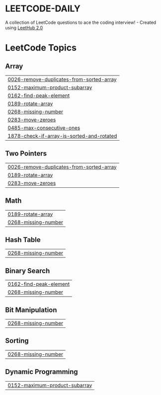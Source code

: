 # LEETCODE-DAILY
A collection of LeetCode questions to ace the coding interview! - Created using [LeetHub 2.0](https://github.com/maitreya2954/LeetHub-2.0-Firefox)

<!---LeetCode Topics Start-->
# LeetCode Topics
## Array
|  |
| ------- |
| [0026-remove-duplicates-from-sorted-array](https://github.com/PrashantPatil-2005/LEETCODE-DAILY/tree/master/0026-remove-duplicates-from-sorted-array) |
| [0152-maximum-product-subarray](https://github.com/PrashantPatil-2005/LEETCODE-DAILY/tree/master/0152-maximum-product-subarray) |
| [0162-find-peak-element](https://github.com/PrashantPatil-2005/LEETCODE-DAILY/tree/master/0162-find-peak-element) |
| [0189-rotate-array](https://github.com/PrashantPatil-2005/LEETCODE-DAILY/tree/master/0189-rotate-array) |
| [0268-missing-number](https://github.com/PrashantPatil-2005/LEETCODE-DAILY/tree/master/0268-missing-number) |
| [0283-move-zeroes](https://github.com/PrashantPatil-2005/LEETCODE-DAILY/tree/master/0283-move-zeroes) |
| [0485-max-consecutive-ones](https://github.com/PrashantPatil-2005/LEETCODE-DAILY/tree/master/0485-max-consecutive-ones) |
| [1878-check-if-array-is-sorted-and-rotated](https://github.com/PrashantPatil-2005/LEETCODE-DAILY/tree/master/1878-check-if-array-is-sorted-and-rotated) |
## Two Pointers
|  |
| ------- |
| [0026-remove-duplicates-from-sorted-array](https://github.com/PrashantPatil-2005/LEETCODE-DAILY/tree/master/0026-remove-duplicates-from-sorted-array) |
| [0189-rotate-array](https://github.com/PrashantPatil-2005/LEETCODE-DAILY/tree/master/0189-rotate-array) |
| [0283-move-zeroes](https://github.com/PrashantPatil-2005/LEETCODE-DAILY/tree/master/0283-move-zeroes) |
## Math
|  |
| ------- |
| [0189-rotate-array](https://github.com/PrashantPatil-2005/LEETCODE-DAILY/tree/master/0189-rotate-array) |
| [0268-missing-number](https://github.com/PrashantPatil-2005/LEETCODE-DAILY/tree/master/0268-missing-number) |
## Hash Table
|  |
| ------- |
| [0268-missing-number](https://github.com/PrashantPatil-2005/LEETCODE-DAILY/tree/master/0268-missing-number) |
## Binary Search
|  |
| ------- |
| [0162-find-peak-element](https://github.com/PrashantPatil-2005/LEETCODE-DAILY/tree/master/0162-find-peak-element) |
| [0268-missing-number](https://github.com/PrashantPatil-2005/LEETCODE-DAILY/tree/master/0268-missing-number) |
## Bit Manipulation
|  |
| ------- |
| [0268-missing-number](https://github.com/PrashantPatil-2005/LEETCODE-DAILY/tree/master/0268-missing-number) |
## Sorting
|  |
| ------- |
| [0268-missing-number](https://github.com/PrashantPatil-2005/LEETCODE-DAILY/tree/master/0268-missing-number) |
## Dynamic Programming
|  |
| ------- |
| [0152-maximum-product-subarray](https://github.com/PrashantPatil-2005/LEETCODE-DAILY/tree/master/0152-maximum-product-subarray) |
<!---LeetCode Topics End-->